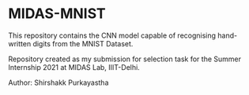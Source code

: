# MIDAS-MNIST



This repository contains the CNN model capable of recognising hand-written digits from the MNIST Dataset.

Repository created as my submission for selection task for the Summer Internship 2021 at MIDAS Lab, IIIT-Delhi.

























Author: Shirshakk Purkayastha
